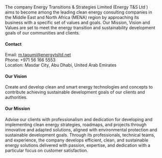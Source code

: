 



The company Energy Transitions & Strategies Limited (Energy T&S Ltd ) aims to become among the leading clean energy consulting companies in the Middle East and North Africa (MENA) region by approaching its business with a specific set of values and goals. Our Mission, Vision and Values are set to meet the energy transition and sustainability development goals of our communities and clients.

#### Contact

Email: m.taoumi@energytsltd.net\
Phone: +971 56 166 5553\
Location: Masdar City, Abu Dhabi, United Arab Emirates

#### Our Vision
Create and develop clean and smart energy technologies and concepts to contribute achieving sustainable development goals of our clients and authorities. 

#### Our Mission
Advise our clients with professionalism and dedication for developing and implementing clean energy strategies, roadmaps, and projects through innovative and adapted solutions, aligned with environmental protection and sustainable development goals. Through its professionals, technical teams, and experience, the company develops efficient, clean, and sustainable energy solutions delivered with passion, expertise, and dedication with a particular focus on customer satisfaction.

